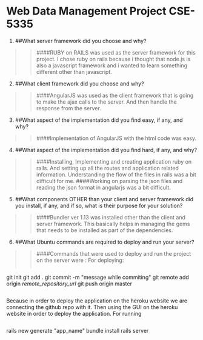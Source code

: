 # Web Data Management Project CSE-5335

1. ##What server framework did you choose and why?
>>####RUBY on RAILS was used as the server framework for this project. I chose ruby on rails because i thought that node.js is also a javascript framework and i wanted to learn something different other than javascript. 

2. ##What client framework did you choose and why?
>>####AngularJS was used as the client framework that is going to make the ajax calls to the server. And then handle the response from the server. 

3. ##What aspect of the implementation did you find easy, if any, and why?
>>####Implementation of AngularJS with the html code was easy. 

4. ##What aspect of the implementation did you find hard, if any, and why?
>>####Installing, Implementing and creating application ruby on rails. And setting up all the routes and application related information. Understanding the flow of the files in rails was a bit difficult for me. 
>>####Working on parsing the json files and reading the json format in angularjs was a bit difficult. 


5. ##What components OTHER than your client and server framework did you install, if any, and if so, what is their purpose for your solution?
>>####Bundler ver 1.13 was installed other than the client and server framework. This basically helps in managing the gems that needs to be installed as part of the dependencies. 
 
6. ##What Ubuntu commands are required to deploy and run your server?
>>####Commands that were used to deploy and run the project on the server were : 
For deploying:
>>~~~~
git init
git add .
git commit -m "message while commiting"
git remote add origin *remote_repository_url*
git push origin master
>>~~~~
Because in order to deploy the application on the heroku website we are connecting the github repo with it. Then using the GUI on the heroku website in order to deploy the application. 
For running 
>>~~~~
rails new generate "app_name"
bundle install
rails server
>>~~~~

